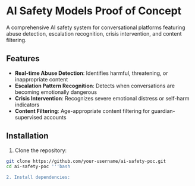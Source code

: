 # AI Safety Models Proof of Concept

A comprehensive AI safety system for conversational platforms featuring abuse detection, escalation recognition, crisis intervention, and content filtering.

## Features

- **Real-time Abuse Detection**: Identifies harmful, threatening, or inappropriate content
- **Escalation Pattern Recognition**: Detects when conversations are becoming emotionally dangerous
- **Crisis Intervention**: Recognizes severe emotional distress or self-harm indicators
- **Content Filtering**: Age-appropriate content filtering for guardian-supervised accounts

## Installation

1. Clone the repository:
```bash
git clone https://github.com/your-username/ai-safety-poc.git
cd ai-safety-poc '''bash

2. Install dependencies: